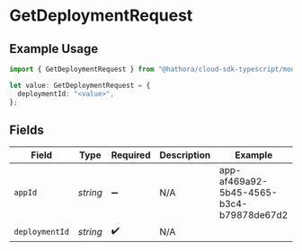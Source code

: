 # GetDeploymentRequest

## Example Usage

```typescript
import { GetDeploymentRequest } from "@hathora/cloud-sdk-typescript/models/operations";

let value: GetDeploymentRequest = {
  deploymentId: "<value>",
};
```

## Fields

| Field                                    | Type                                     | Required                                 | Description                              | Example                                  |
| ---------------------------------------- | ---------------------------------------- | ---------------------------------------- | ---------------------------------------- | ---------------------------------------- |
| `appId`                                  | *string*                                 | :heavy_minus_sign:                       | N/A                                      | app-af469a92-5b45-4565-b3c4-b79878de67d2 |
| `deploymentId`                           | *string*                                 | :heavy_check_mark:                       | N/A                                      |                                          |